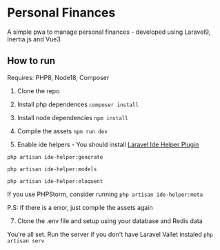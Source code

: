 # Personal Finances
A simple pwa to manage personal finances - developed using Laravel9, Inertia.js and Vue3

## How to run
Requires: PHP8, Node18, Composer

1. Clone the repo


2. Install php dependences
`composer install`


3. Install node dependencies 
`npm install`


4. Compile the assets
`npm run dev`

5. Enable ide helpers - You should install [Laravel Ide Helper Plugin](https://marketplace.visualstudio.com/items?itemName=georgykurian.laravel-ide-helper&ssr=false#review-details)


`php artisan ide-helper:generate`


`php artisan ide-helper:models`


`php artisan ide-helper:eloquent`

If you use PHPStorm, consider running
`php artisan ide-helper:meta`

P.S: If there is a error, just compile the assets again

7. Clone the .env file and setup using your database and Redis data

You're all set. Run the server if you don't have Laravel Vallet instaled
`php artisan serv`
